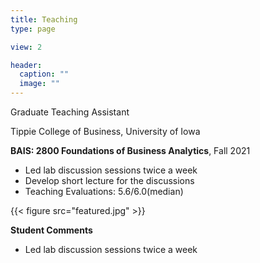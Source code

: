 ```yaml
---
title: Teaching
type: page

view: 2

header:
  caption: ""
  image: ""
---
```


Graduate Teaching Assistant

Tippie College of Business, University of Iowa

**BAIS: 2800 Foundations of Business Analytics**, Fall 2021

- Led lab discussion sessions twice a week
- Develop short lecture for the discussions
- Teaching Evaluations: 5.6/6.0(median)

{{< figure src="featured.jpg" >}}



**Student Comments**

- Led lab discussion sessions twice a week
